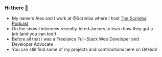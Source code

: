 ### Hi there 👋

- My name's Alex and I work at @Scrimba where I host [The Scrimba Podcast](https://scrimba.com/podcast)
- On the show I interview recently-hired Juniors to learn how they got a job (and you can too!) 
- Before all that I was a Freelance Full-Stack Web Developer and Developer Advocate
- You can still find some of my projects and contributions here on GitHub!
